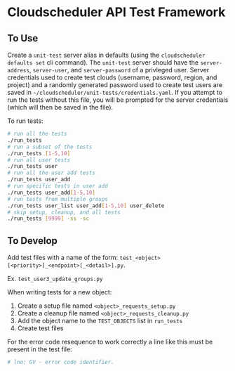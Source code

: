 # Cloudscheduler API Test Framework

## To Use

Create a `unit-test` server alias in defaults (using the `cloudscheduler defaults set` cli command).
The `unit-test` server should have the `server-address`, `server-user`, and `server-password` of a privleged user.
Server credentials used to create test clouds (username, password, region, and project) and a randomly generated password used to create test users are saved in `~/cloudscheduler/unit-tests/credentials.yaml`. If you attempt to run the tests without this file, you will be prompted for the server credentials (which will then be saved in the file).

To run tests:

```bash
# run all the tests
./run_tests
# run a subset of the tests
./run_tests [1-5,10]
# run all user tests
./run_tests user
# run all the user add tests
./run_tests user_add
# run specific tests in user add
./run_tests user_add[1-5,10]
# run tests from multiple groups
./run_tests user_list user_add[1-5,10] user_delete
# skip setup, cleanup, and all tests
./run_tests [9999] -ss -sc
```
## To Develop

Add test files with a name of the form: `test_<object>[<priority>]_<endpoint>[_<detail>].py`.

Ex. `test_user3_update_groups.py`

When writing tests for a new object:

1. Create a setup file named `<object>_requests_setup.py`
1. Create a cleanup file named `<object>_requests_cleanup.py`
1. Add the object name to the `TEST_OBJECTS` list in `run_tests`
1. Create test files

For the error code resequence to work correctly a line like this must be present in the test file:

```python
# lno: GV - error code identifier.
```
